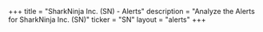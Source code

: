 +++
title = "SharkNinja Inc. (SN) - Alerts"
description = "Analyze the Alerts for SharkNinja Inc. (SN)"
ticker = "SN"
layout = "alerts"
+++

